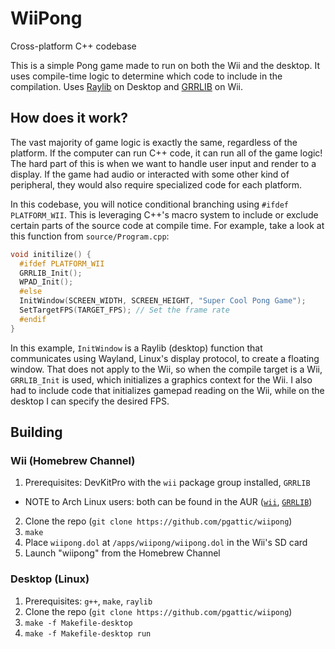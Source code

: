 
# WiiPong

Cross-platform C++ codebase

This is a simple Pong game made to run on both the Wii and the desktop. It uses compile-time logic to determine which code to include in the compilation. Uses [Raylib](https://www.raylib.com/) on Desktop and [GRRLIB](https://github.com/GRRLIB/GRRLIB) on Wii.

## How does it work?

The vast majority of game logic is exactly the same, regardless of the platform. If the computer can run C++ code, it can run all of the game logic! The hard part of this is when we want to handle user input and render to a display. If the game had audio or interacted with some other kind of peripheral, they would also require specialized code for each platform.

In this codebase, you will notice conditional branching using `#ifdef PLATFORM_WII`. This is leveraging C++'s macro system to include or exclude certain parts of the source code at compile time. For example, take a look at this function from `source/Program.cpp`:

```C++
void initilize() {
  #ifdef PLATFORM_WII
  GRRLIB_Init();
  WPAD_Init();
  #else
  InitWindow(SCREEN_WIDTH, SCREEN_HEIGHT, "Super Cool Pong Game");
  SetTargetFPS(TARGET_FPS); // Set the frame rate
  #endif
}
```

In this example, `InitWindow` is a Raylib (desktop) function that communicates using Wayland, Linux's display protocol, to create a floating window. That does not apply to the Wii, so when the compile target is a Wii, `GRRLIB_Init` is used, which initializes a graphics context for the Wii. I also had to include code that initializes gamepad reading on the Wii, while on the desktop I can specify the desired FPS.

## Building

### Wii (Homebrew Channel)

1. Prerequisites: DevKitPro with the `wii` package group installed, `GRRLIB` 
  - NOTE to Arch Linux users: both can be found in the AUR ([`wii`](https://aur.archlinux.org/packages/dkp-devkitppc), [`GRRLIB`](https://aur.archlinux.org/packages/grrlib))
2. Clone the repo (`git clone https://github.com/pgattic/wiipong`)
3. `make`
4. Place `wiipong.dol` at `/apps/wiipong/wiipong.dol` in the Wii's SD card
5. Launch "wiipong" from the Homebrew Channel

### Desktop (Linux)

1. Prerequisites: `g++`, `make`, `raylib`
2. Clone the repo (`git clone https://github.com/pgattic/wiipong`)
3. `make -f Makefile-desktop`
4. `make -f Makefile-desktop run`

